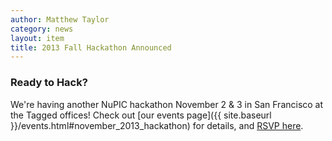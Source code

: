 ```yaml
---
author: Matthew Taylor
category: news
layout: item
title: 2013 Fall Hackathon Announced
---
```


### Ready to Hack?

We're having another NuPIC hackathon November 2 & 3 in San Francisco at the Tagged offices! Check out [our events page]({{ site.baseurl }}/events.html#november_2013_hackathon) for details, and [RSVP here](http://www.meetup.com/numenta/events/136809782/).
